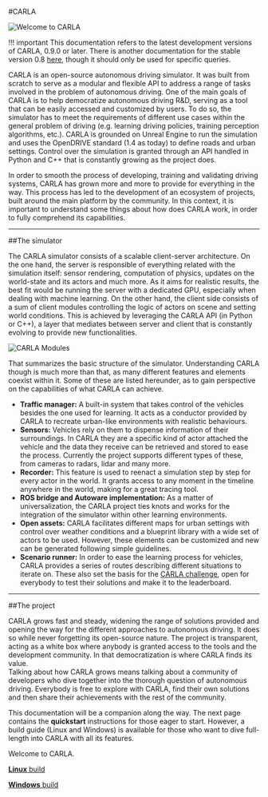#CARLA

![Welcome to CARLA](../img/welcome.png)

!!! important
    This documentation refers to the latest development versions of CARLA, 0.9.0 or
    later. There is another documentation for the stable version 0.8 [here](https://carla.readthedocs.io/en/stable/getting_started/), though it should only be used for specific queries. 

CARLA is an open-source autonomous driving simulator. It was built from scratch to serve as a modular and flexible API to address a range of tasks involved in the problem of autonomous driving. One of the main goals of CARLA is to help democratize autonomous driving R&D, serving as a tool that can be easily accessed and customized by users. To do so, the simulator has to meet the requirements of different use cases within the general problem of driving (e.g. learning driving policies, training perception algorithms, etc.). CARLA is grounded on Unreal Engine to run the simulation and uses the OpenDRIVE standard (1.4 as today) to define roads and urban settings. Control over the simulation is granted through an API handled in Python and C++ that is constantly growing as the project does.    
  
In order to smooth the process of developing, training and validating driving systems, CARLA has grown more and more to provide for everything in the way. This process has led to the development of an ecosystem of projects, built around the main platform by the community. In this context, it is important to understand some things about how does CARLA work, in order to fully comprehend its capabilities.

---------------
##The simulator

The CARLA simulator consists of a scalable client-server architecture. On the one hand, the server is responsible of everything related with the simulation itself: sensor rendering, computation of physics, updates on the world-state and its actors and much more. As it aims for realistic results, the best fit would be running the server with a dedicated GPU, especially when dealing with machine learning. On the other hand, the client side consists of a sum of client modules controlling the logic of actors on scene and setting world conditions. This is achieved by leveraging the CARLA API (in Python or C++), a layer that mediates between server and client that is constantly evolving to provide new functionalities.

![CARLA Modules](../img/carla_modules.png)

That summarizes the basic structure of the simulator. Understanding CARLA though is much more than that, as many different features and elements coexist within it. Some of these are listed hereunder, as to gain perspective on the capabilities of what CARLA can achieve.   

  * __Traffic manager:__ A built-in system that takes control of the vehicles besides the one used for learning. It acts as a conductor provided by CARLA to recreate urban-like environments with realistic behaviours. 
  * __Sensors:__ Vehicles rely on them to dispense information of their surroundings. In CARLA they are a specific kind of actor attached the vehicle and the data they receive can be retrieved and stored to ease the process. Currently the project supports different types of these, from cameras to radars, lidar and many more. 
  * __Recorder:__ This feature is used to reenact a simulation step by step for every actor in the world. It grants access to any moment in the timeline anywhere in the world, making for a great tracing tool.   
  * __ROS bridge and Autoware implementation:__ As a matter of universalization, the CARLA project ties knots and works for the integration of the simulator within other learning environments. 
  * __Open assets:__ CARLA facilitates different maps for urban settings with control over weather conditions and a blueprint library with a wide set of actors to be used. However, these elements can be customized and new can be generated following simple guidelines.  
  * __Scenario runner:__ In order to ease the learning process for vehicles, CARLA provides a series of routes describing different situations to iterate on. These also set the basis for the [CARLA challenge](https://carlachallenge.org/), open for everybody to test their solutions and make it to the leaderboard.  

---------------
##The project

CARLA grows fast and steady, widening the range of solutions provided and opening the way for the different approaches to autonomous driving. It does so while never forgetting its open-source nature. The project is transparent, acting as a white box where anybody is granted access to the tools and the development community. In that democratization is where CARLA finds its value.  
Talking about how CARLA grows means talking about a community of developers who dive together into the thorough question of autonomous driving. Everybody is free to explore with CARLA, find their own solutions and then share their achievements with the rest of the community.  
  

This documentation will be a companion along the way. The next page contains the **quickstart** instructions for those eager to start. However, a build guide (Linux and Windows) is available for those who want to dive full-length into CARLA with all its features. 

Welcome to CARLA.

<div class="build-buttons">
<p>
<a href="../../how_to_build_on_linux" target="_blank" class="btn btn-neutral" title="Go to the latest CARLA release">
<b>Linux</b> build</a>
</p>
<p>
<a href="../../how_to_build_on_windows" target="_blank" class="btn btn-neutral" title="Go to the latest CARLA release">
<b>Windows</b> build</a>
</p>
</div>

